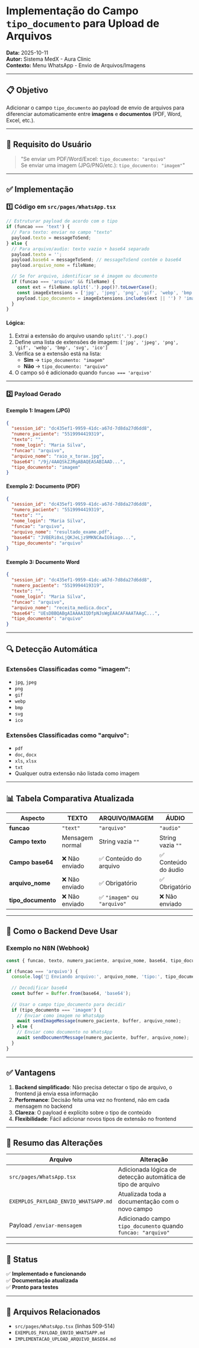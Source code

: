# Implementação do Campo `tipo_documento` para Upload de Arquivos

**Data:** 2025-10-11  
**Autor:** Sistema MedX - Aura Clinic  
**Contexto:** Menu WhatsApp - Envio de Arquivos/Imagens

---

## 📋 Objetivo

Adicionar o campo `tipo_documento` ao payload de envio de arquivos para diferenciar automaticamente entre **imagens** e **documentos** (PDF, Word, Excel, etc.).

---

## 🎯 Requisito do Usuário

> "Se enviar um PDF/Word/Excel: `tipo_documento: "arquivo"`  
> Se enviar uma imagem (JPG/PNG/etc.): `tipo_documento: "imagem"`"

---

## ✅ Implementação

### 1️⃣ **Código em `src/pages/WhatsApp.tsx`**

```typescript
// Estruturar payload de acordo com o tipo
if (funcao === 'text') {
  // Para texto: enviar no campo "texto"
  payload.texto = messageToSend;
} else {
  // Para arquivo/audio: texto vazio + base64 separado
  payload.texto = '';
  payload.base64 = messageToSend; // messageToSend contém o base64
  payload.arquivo_nome = fileName;

  // Se for arquivo, identificar se é imagem ou documento
  if (funcao === 'arquivo' && fileName) {
    const ext = fileName.split('.').pop()?.toLowerCase();
    const imageExtensions = ['jpg', 'jpeg', 'png', 'gif', 'webp', 'bmp', 'svg', 'ico'];
    payload.tipo_documento = imageExtensions.includes(ext || '') ? 'imagem' : 'arquivo';
  }
}
```

#### **Lógica:**
1. Extrai a extensão do arquivo usando `split('.').pop()`
2. Define uma lista de extensões de imagem: `['jpg', 'jpeg', 'png', 'gif', 'webp', 'bmp', 'svg', 'ico']`
3. Verifica se a extensão está na lista:
   - **Sim** → `tipo_documento: "imagem"`
   - **Não** → `tipo_documento: "arquivo"`
4. O campo só é adicionado quando `funcao === 'arquivo'`

---

### 2️⃣ **Payload Gerado**

#### **Exemplo 1: Imagem (JPG)**
```json
{
  "session_id": "dc435ef1-9959-41dc-a67d-7d8da27d6dd8",
  "numero_paciente": "5519994419319",
  "texto": "",
  "nome_login": "Maria Silva",
  "funcao": "arquivo",
  "arquivo_nome": "raio_x_torax.jpg",
  "base64": "/9j/4AAQSkZJRgABAQEASABIAAD...",
  "tipo_documento": "imagem"
}
```

#### **Exemplo 2: Documento (PDF)**
```json
{
  "session_id": "dc435ef1-9959-41dc-a67d-7d8da27d6dd8",
  "numero_paciente": "5519994419319",
  "texto": "",
  "nome_login": "Maria Silva",
  "funcao": "arquivo",
  "arquivo_nome": "resultado_exame.pdf",
  "base64": "JVBERi0xLjQKJeLjz9MKNCAwIG9iago...",
  "tipo_documento": "arquivo"
}
```

#### **Exemplo 3: Documento Word**
```json
{
  "session_id": "dc435ef1-9959-41dc-a67d-7d8da27d6dd8",
  "numero_paciente": "5519994419319",
  "texto": "",
  "nome_login": "Maria Silva",
  "funcao": "arquivo",
  "arquivo_nome": "receita_medica.docx",
  "base64": "UEsDBBQABgAIAAAAIQDfpNJsWgEAACAFAAATAAgC...",
  "tipo_documento": "arquivo"
}
```

---

## 🔍 Detecção Automática

### Extensões Classificadas como **"imagem"**:
- `jpg`, `jpeg`
- `png`
- `gif`
- `webp`
- `bmp`
- `svg`
- `ico`

### Extensões Classificadas como **"arquivo"**:
- `pdf`
- `doc`, `docx`
- `xls`, `xlsx`
- `txt`
- Qualquer outra extensão não listada como imagem

---

## 📊 Tabela Comparativa Atualizada

| Aspecto | TEXTO | ARQUIVO/IMAGEM | ÁUDIO |
|---------|-------|----------------|-------|
| **funcao** | `"text"` | `"arquivo"` | `"audio"` |
| **Campo texto** | Mensagem normal | String vazia `""` | String vazia `""` |
| **Campo base64** | ❌ Não enviado | ✅ Conteúdo do arquivo | ✅ Conteúdo do áudio |
| **arquivo_nome** | ❌ Não enviado | ✅ Obrigatório | ✅ Obrigatório |
| **tipo_documento** | ❌ Não enviado | ✅ `"imagem"` ou `"arquivo"` | ❌ Não enviado |

---

## 🧪 Como o Backend Deve Usar

### Exemplo no N8N (Webhook)

```javascript
const { funcao, texto, numero_paciente, arquivo_nome, base64, tipo_documento } = $input.json;

if (funcao === 'arquivo') {
  console.log('📎 Enviando arquivo:', arquivo_nome, 'tipo:', tipo_documento);
  
  // Decodificar base64
  const buffer = Buffer.from(base64, 'base64');
  
  // Usar o campo tipo_documento para decidir
  if (tipo_documento === 'imagem') {
    // Enviar como imagem no WhatsApp
    await sendImageMessage(numero_paciente, buffer, arquivo_nome);
  } else {
    // Enviar como documento no WhatsApp
    await sendDocumentMessage(numero_paciente, buffer, arquivo_nome);
  }
}
```

---

## ✅ Vantagens

1. **Backend simplificado**: Não precisa detectar o tipo de arquivo, o frontend já envia essa informação
2. **Performance**: Decisão feita uma vez no frontend, não em cada mensagem no backend
3. **Clareza**: O payload é explícito sobre o tipo de conteúdo
4. **Flexibilidade**: Fácil adicionar novos tipos de extensão no frontend

---

## 📝 Resumo das Alterações

| Arquivo | Alteração |
|---------|-----------|
| `src/pages/WhatsApp.tsx` | Adicionada lógica de detecção automática de tipo de arquivo |
| `EXEMPLOS_PAYLOAD_ENVIO_WHATSAPP.md` | Atualizada toda a documentação com o novo campo |
| Payload `/enviar-mensagem` | Adicionado campo `tipo_documento` quando `funcao: "arquivo"` |

---

## 🚀 Status

✅ **Implementado e funcionando**  
✅ **Documentação atualizada**  
✅ **Pronto para testes**

---

## 🔗 Arquivos Relacionados

- `src/pages/WhatsApp.tsx` (linhas 509-514)
- `EXEMPLOS_PAYLOAD_ENVIO_WHATSAPP.md`
- `IMPLEMENTACAO_UPLOAD_ARQUIVO_BASE64.md`

